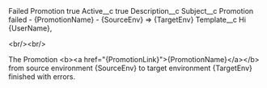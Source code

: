 <?xml version="1.0" encoding="UTF-8"?>
<CustomMetadata xmlns="http://soap.sforce.com/2006/04/metadata" xmlns:xsi="http://www.w3.org/2001/XMLSchema-instance" xmlns:xsd="http://www.w3.org/2001/XMLSchema">
    <label>Failed Promotion</label>
    <protected>true</protected>
    <values>
        <field>Active__c</field>
        <value xsi:type="xsd:boolean">true</value>
    </values>
    <values>
        <field>Description__c</field>
        <value xsi:nil="true"/>
    </values>
    <values>
        <field>Subject__c</field>
        <value xsi:type="xsd:string">Promotion failed - {PromotionName} - {SourceEnv} =&gt; {TargetEnv}</value>
    </values>
    <values>
        <field>Template__c</field>
        <value xsi:type="xsd:string">Hi {UserName},

&lt;br/&gt;&lt;br/&gt;

The Promotion &lt;b&gt;&lt;a href=&quot;{PromotionLink}&quot;&gt;{PromotionName}&lt;/a&gt;&lt;/b&gt; from source environment {SourceEnv} to target environment {TargetEnv} finished with errors.</value>
    </values>
</CustomMetadata>
